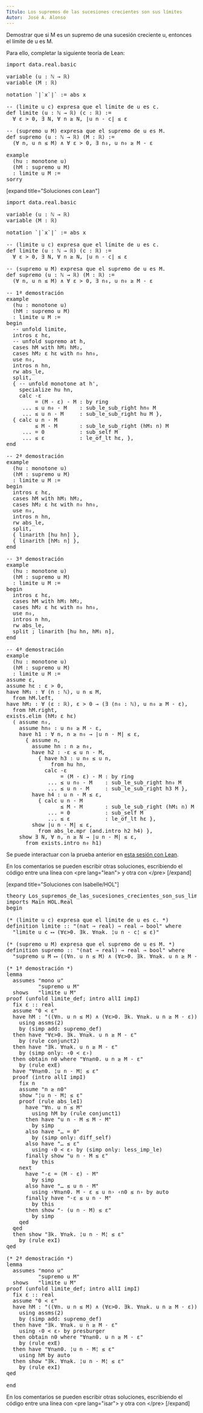 ```yaml
---
Título: Los supremos de las sucesiones crecientes son sus límites
Autor:  José A. Alonso
---
```


Demostrar que si M es un supremo de una sucesión creciente u, entonces el límite de u es M.

Para ello, completar la siguiente teoría de Lean:

<pre lang="lean">
import data.real.basic

variable (u : ℕ → ℝ)
variable (M : ℝ)

notation `|`x`|` := abs x

-- (limite u c) expresa que el límite de u es c.
def limite (u : ℕ → ℝ) (c : ℝ) :=
  ∀ ε > 0, ∃ N, ∀ n ≥ N, |u n - c| ≤ ε

-- (supremo u M) expresa que el supremo de u es M.
def supremo (u : ℕ → ℝ) (M : ℝ) :=
  (∀ n, u n ≤ M) ∧ ∀ ε > 0, ∃ n₀, u n₀ ≥ M - ε

example
  (hu : monotone u)
  (hM : supremo u M)
  : limite u M :=
sorry
</pre>

[expand title="Soluciones con Lean"]

<pre lang="lean">
import data.real.basic

variable (u : ℕ → ℝ)
variable (M : ℝ)

notation `|`x`|` := abs x

-- (limite u c) expresa que el límite de u es c.
def limite (u : ℕ → ℝ) (c : ℝ) :=
  ∀ ε > 0, ∃ N, ∀ n ≥ N, |u n - c| ≤ ε

-- (supremo u M) expresa que el supremo de u es M.
def supremo (u : ℕ → ℝ) (M : ℝ) :=
  (∀ n, u n ≤ M) ∧ ∀ ε > 0, ∃ n₀, u n₀ ≥ M - ε

-- 1ª demostración
example
  (hu : monotone u)
  (hM : supremo u M)
  : limite u M :=
begin
  -- unfold limite,
  intros ε hε,
  -- unfold supremo at h,
  cases hM with hM₁ hM₂,
  cases hM₂ ε hε with n₀ hn₀,
  use n₀,
  intros n hn,
  rw abs_le,
  split,
  { -- unfold monotone at h',
    specialize hu hn,
    calc -ε
         = (M - ε) - M : by ring
     ... ≤ u n₀ - M    : sub_le_sub_right hn₀ M
     ... ≤ u n - M     : sub_le_sub_right hu M },
  { calc u n - M
         ≤ M - M       : sub_le_sub_right (hM₁ n) M
     ... = 0           : sub_self M
     ... ≤ ε           : le_of_lt hε, },
end

-- 2ª demostración
example
  (hu : monotone u)
  (hM : supremo u M)
  : limite u M :=
begin
  intros ε hε,
  cases hM with hM₁ hM₂,
  cases hM₂ ε hε with n₀ hn₀,
  use n₀,
  intros n hn,
  rw abs_le,
  split,
  { linarith [hu hn] },
  { linarith [hM₁ n] },
end

-- 3ª demostración
example
  (hu : monotone u)
  (hM : supremo u M)
  : limite u M :=
begin
  intros ε hε,
  cases hM with hM₁ hM₂,
  cases hM₂ ε hε with n₀ hn₀,
  use n₀,
  intros n hn,
  rw abs_le,
  split ; linarith [hu hn, hM₁ n],
end

-- 4ª demostración
example
  (hu : monotone u)
  (hM : supremo u M)
  : limite u M :=
assume ε,
assume hε : ε > 0,
have hM₁ : ∀ (n : ℕ), u n ≤ M,
  from hM.left,
have hM₂ : ∀ (ε : ℝ), ε > 0 → (∃ (n₀ : ℕ), u n₀ ≥ M - ε),
  from hM.right,
exists.elim (hM₂ ε hε)
  ( assume n₀,
    assume hn₀ : u n₀ ≥ M - ε,
    have h1 : ∀ n, n ≥ n₀ → |u n - M| ≤ ε,
      { assume n,
        assume hn : n ≥ n₀,
        have h2 : -ε ≤ u n - M,
          { have h3 : u n₀ ≤ u n,
              from hu hn,
            calc -ε
                 = (M - ε) - M : by ring
             ... ≤ u n₀ - M    : sub_le_sub_right hn₀ M
             ... ≤ u n - M     : sub_le_sub_right h3 M },
        have h4 : u n - M ≤ ε,
          { calc u n - M
                 ≤ M - M       : sub_le_sub_right (hM₁ n) M
             ... = 0           : sub_self M
             ... ≤ ε           : le_of_lt hε },
        show |u n - M| ≤ ε,
          from abs_le.mpr (and.intro h2 h4) },
    show ∃ N, ∀ n, n ≥ N → |u n - M| ≤ ε,
      from exists.intro n₀ h1)
</pre>

Se puede interactuar con la prueba anterior en <a href="https://leanprover-community.github.io/lean-web-editor/#url=https://raw.githubusercontent.com/jaalonso/Calculemus/main/src/Los_supremos_de_las_sucesiones_crecientes_son_sus_limites.lean" rel="noopener noreferrer" target="_blank">esta sesión con Lean</a>.

En los comentarios se pueden escribir otras soluciones, escribiendo el código entre una línea con &#60;pre lang=&quot;lean&quot;&#62; y otra con &#60;/pre&#62;
[/expand]

[expand title="Soluciones con Isabelle/HOL"]

<pre lang="isar">
theory Los_supremos_de_las_sucesiones_crecientes_son_sus_limites
imports Main HOL.Real
begin

(* (limite u c) expresa que el límite de u es c. *)
definition limite :: "(nat ⇒ real) ⇒ real ⇒ bool" where
  "limite u c ⟷ (∀ε>0. ∃k. ∀n≥k. ¦u n - c¦ ≤ ε)"

(* (supremo u M) expresa que el supremo de u es M. *)
definition supremo :: "(nat ⇒ real) ⇒ real ⇒ bool" where
  "supremo u M ⟷ ((∀n. u n ≤ M) ∧ (∀ε>0. ∃k. ∀n≥k. u n ≥ M - ε))"

(* 1ª demostración *)
lemma
  assumes "mono u"
          "supremo u M"
  shows   "limite u M"
proof (unfold limite_def; intro allI impI)
  fix ε :: real
  assume "0 < ε"
  have hM : "((∀n. u n ≤ M) ∧ (∀ε>0. ∃k. ∀n≥k. u n ≥ M - ε))"
    using assms(2)
    by (simp add: supremo_def)
  then have "∀ε>0. ∃k. ∀n≥k. u n ≥ M - ε"
    by (rule conjunct2)
  then have "∃k. ∀n≥k. u n ≥ M - ε"
    by (simp only: ‹0 < ε›)
  then obtain n0 where "∀n≥n0. u n ≥ M - ε"
    by (rule exE)
  have "∀n≥n0. ¦u n - M¦ ≤ ε"
  proof (intro allI impI)
    fix n
    assume "n ≥ n0"
    show "¦u n - M¦ ≤ ε"
    proof (rule abs_leI)
      have "∀n. u n ≤ M"
        using hM by (rule conjunct1)
      then have "u n - M ≤ M - M"
        by simp
      also have "… = 0"
        by (simp only: diff_self)
      also have "… ≤ ε"
        using ‹0 < ε› by (simp only: less_imp_le)
      finally show "u n - M ≤ ε"
        by this
    next
      have "-ε = (M - ε) - M"
        by simp
      also have "… ≤ u n - M"
        using ‹∀n≥n0. M - ε ≤ u n› ‹n0 ≤ n› by auto
      finally have "-ε ≤ u n - M"
        by this
      then show "- (u n - M) ≤ ε"
        by simp
    qed
  qed
  then show "∃k. ∀n≥k. ¦u n - M¦ ≤ ε"
    by (rule exI)
qed

(* 2ª demostración *)
lemma
  assumes "mono u"
          "supremo u M"
  shows   "limite u M"
proof (unfold limite_def; intro allI impI)
  fix ε :: real
  assume "0 < ε"
  have hM : "((∀n. u n ≤ M) ∧ (∀ε>0. ∃k. ∀n≥k. u n ≥ M - ε))"
    using assms(2)
    by (simp add: supremo_def)
  then have "∃k. ∀n≥k. u n ≥ M - ε"
    using ‹0 < ε› by presburger
  then obtain n0 where "∀n≥n0. u n ≥ M - ε"
    by (rule exE)
  then have "∀n≥n0. ¦u n - M¦ ≤ ε"
    using hM by auto
  then show "∃k. ∀n≥k. ¦u n - M¦ ≤ ε"
    by (rule exI)
qed

end
</pre>

En los comentarios se pueden escribir otras soluciones, escribiendo el código entre una línea con &#60;pre lang=&quot;isar&quot;&#62; y otra con &#60;/pre&#62;
[/expand]
